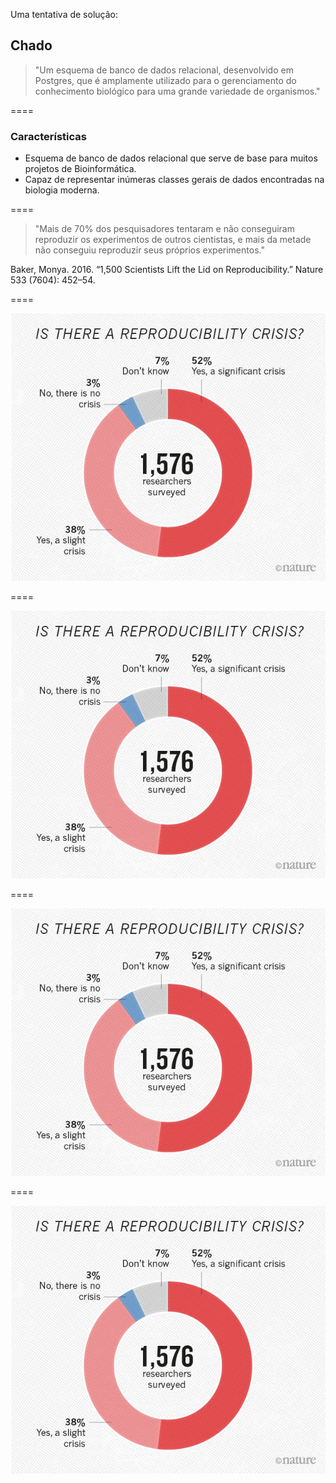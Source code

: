 <!-- .slide: data-background="img/motivation.jpg" -->

Uma tentativa de solução:

## Chado

> "Um esquema de banco de dados relacional, desenvolvido em Postgres, que é amplamente utilizado para o gerenciamento do conhecimento biológico para uma grande variedade de organismos."

====

### Características

- Esquema de banco de dados relacional que serve de base para muitos projetos de Bioinformática.
- Capaz de representar inúmeras classes gerais de dados encontradas na biologia moderna.

====

> "Mais de 70% dos pesquisadores tentaram e não conseguiram reproduzir os experimentos de outros cientistas, e mais da metade não conseguiu reproduzir seus próprios experimentos."

Baker, Monya. 2016. “1,500 Scientists Lift the Lid on
Reproducibility.” Nature 533 (7604): 452–54.

====


![avatar][avatar] <!-- .element: class="pull-center" -->

[avatar]: ../shared/img/1.jpeg

====


![avatar][avatar] <!-- .element: class="pull-center" -->

[avatar]: ../shared/img/2.png

====


![avatar][avatar]

[avatar]: ../shared/img/3.jpg

====


![avatar][avatar]

[avatar]: ../shared/img/111.png
